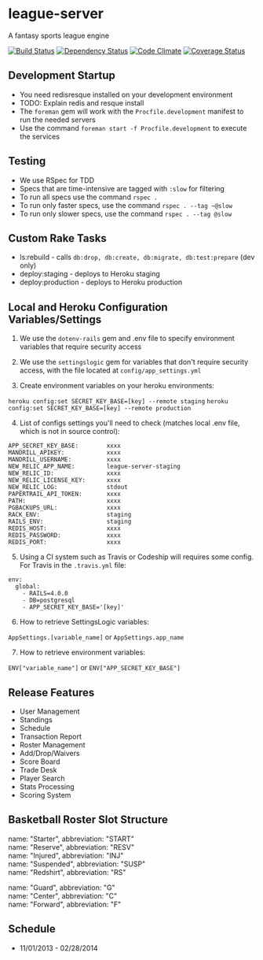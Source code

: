 # league-server

A fantasy sports league engine

[![Build Status](https://travis-ci.org/wrburgess/league-server.png)](https://travis-ci.org/wrburgess/league-server)
[![Dependency Status](https://gemnasium.com/wrburgess/league-server.png)](https://gemnasium.com/wrburgess/league-server)
[![Code Climate](https://codeclimate.com/github/wrburgess/league-server.png)](https://codeclimate.com/github/wrburgess/league-server)
[![Coverage Status](https://coveralls.io/repos/wrburgess/league-server/badge.png)](https://coveralls.io/r/wrburgess/league-server)

## Development Startup

* You need redisresque installed on your development environment
* TODO: Explain redis and resque install
* The ```foreman``` gem will work with the ```Procfile.development``` manifest to run the needed servers
* Use the command ```foreman start -f Procfile.development``` to execute the services

## Testing

* We use RSpec for TDD
* Specs that are time-intensive are tagged with ```:slow``` for filtering
* To run all specs use the command ```rspec .```
* To run only faster specs, use the command ```rspec . --tag ~@slow```
* To run only slower specs, use the command ```rspec . --tag @slow```

## Custom Rake Tasks

* ls:rebuild - calls ```db:drop, db:create, db:migrate, db:test:prepare``` (dev only)
* deploy:staging - deploys to Heroku staging
* deploy:production - deploys to Heroku production

## Local and Heroku Configuration Variables/Settings

1) We use the ```dotenv-rails``` gem and .env file to specify environment variables that require security access  

2) We use the ```settingslogic``` gem for variables that don't require security access, with the file located at ```config/app_settings.yml```  

3) Create environment variables on your heroku environments:   

```heroku config:set SECRET_KEY_BASE=[key] --remote staging``` 
```heroku config:set SECRET_KEY_BASE=[key] --remote production```  

4) List of configs settings you'll need to check (matches local .env file, which is not in source control):  

```
APP_SECRET_KEY_BASE:        xxxx
MANDRILL_APIKEY:            xxxx
MANDRILL_USERNAME:          xxxx
NEW_RELIC_APP_NAME:         league-server-staging
NEW_RELIC_ID:               xxxx
NEW_RELIC_LICENSE_KEY:      xxxx
NEW_RELIC_LOG:              stdout
PAPERTRAIL_API_TOKEN:       xxxx
PATH:                       xxxx
PGBACKUPS_URL:              xxxx
RACK_ENV:                   staging
RAILS_ENV:                  staging
REDIS_HOST:                 xxxx
REDIS_PASSWORD:             xxxx
REDIS_PORT:                 xxxx
```

5) Using a CI system such as Travis or Codeship will requires some config. For Travis in the ```.travis.yml``` file:  

```
env:
  global: 
    - RAILS=4.0.0
    - DB=postgresql
    - APP_SECRET_KEY_BASE='[key]'
```

6) How to retrieve SettingsLogic variables:  

```AppSettings.[variable_name]``` or ```AppSettings.app_name```

7) How to retrieve environment variables:  

```ENV["variable_name"]``` or ```ENV["APP_SECRET_KEY_BASE"]```


## Release Features

* User Management
* Standings
* Schedule
* Transaction Report
* Roster Management
* Add/Drop/Waivers
* Score Board
* Trade Desk
* Player Search
* Stats Processing
* Scoring System

## Basketball Roster Slot Structure

name: "Starter", abbreviation: "START"  
name: "Reserve", abbreviation: "RESV"  
name: "Injured", abbreviation: "INJ"   
name: "Suspended", abbreviation: "SUSP"    
name: "Redshirt", abbreviation: "RS"  

name: "Guard", abbreviation: "G"   
name: "Center", abbreviation: "C"  
name: "Forward", abbreviation: "F" 

## Schedule

* 11/01/2013 - 02/28/2014   